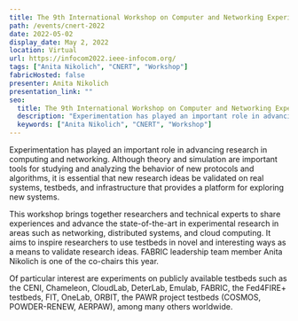 ```yaml
---
title: The 9th International Workshop on Computer and Networking Experimental Research using Testbeds (CNERT 2022)
path: /events/cnert-2022
date: 2022-05-02
display_date: May 2, 2022
location: Virtual
url: https://infocom2022.ieee-infocom.org/
tags: ["Anita Nikolich", "CNERT", "Workshop"]
fabricHosted: false
presenter: Anita Nikolich
presentation_link: ""
seo:
  title: The 9th International Workshop on Computer and Networking Experimental Research using Testbeds (CNERT 2022)
  description: "Experimentation has played an important role in advancing research in computing and networking. Although theory and simulation are important tools for studying and analyzing the behavior of new protocols and algorithms, it is essential that new research ideas be validated on real systems, testbeds, and infrastructure that provides a platform for exploring new systems."
  keywords: ["Anita Nikolich", "CNERT", "Workshop"]
---
```


Experimentation has played an important role in advancing research in computing and networking. Although theory and simulation are important tools for studying and analyzing the behavior of new protocols and algorithms, it is essential that new research ideas be validated on real systems, testbeds, and infrastructure that provides
a platform for exploring new systems.

This workshop brings together researchers and technical experts to share experiences and advance the state-of-the-art in experimental research in areas such as networking, distributed systems, and cloud computing. It aims to inspire researchers to use testbeds in novel and interesting ways as a means to validate research ideas. FABRIC leadership team member Anita Nikolich is one of the co-chairs this year.

Of particular interest are experiments on publicly available testbeds such as the CENI, Chameleon, CloudLab, DeterLab, Emulab, FABRIC, the Fed4FIRE+ testbeds, FIT, OneLab, ORBIT, the PAWR project testbeds (COSMOS, POWDER-RENEW, AERPAW), among many others worldwide.
